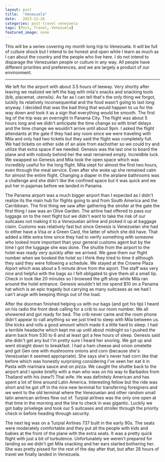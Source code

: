 ```yaml
---
layout: post
title:  "Venezuela"
date:   2023-12-26
categories: post travel venezuela
tags: [Post, Travel, Venezuela]
featured_image: none
---
```

This will be a series covering my month long trip to Venezuela. It will be full of culture shock but I intend to be honest and open while I learn as much as I can about the country and the people who live here. I do not intend to disparage the Venezuelan people or culture in any way. All people have different priorities and preferences, and we are largely a product of our environment.

---

We left for the airport with about 3.5 hours of leeway. Very shortly after leaving we realized we left the bag with mila's snacks and snacking tools (bib, placemat, utensils). As far as I can tell that's the only thing we forgot, luckily its relatively inconsequential and the food wasn't going to last long anyway. I decided that was the bad thing that would happen to us for the way down and took it as a sign that everything would be smooth. The first leg of the trip was an overnight in Panama City. The flight was about 5 hours long and we didn't anticipate the time change so with brief delays and the time change we wouldn't arrive until about 9pm.  I asked the flight attendants at the gate if they had any room since we were traveling with Mila and only had two tickets but they said the flight was completely full. We had tickets on either side of an aisle from eachother so we could try and utilize that extra space if we needed. Genesis was the last one to board the plane and with nobody behind her the seat remained empty. Increidble luck. We swapped so Genesis and Mila took the open space which was incredibly useful for the long flight. Mila slept for almost the first two hours, even through the meal service. Even after she woke up she remained calm for almost the entire flight. Changing a diaper in the airplane bathrooms was a challenge and she didn't like the confined space but it was quick and we put her in pajamas before we landed in Panama.

The Panama airport was a much bigger airport than I expected as I didn't realize its the main hub for flights going to and from South America and the Carribbean. The first thing we saw after gathering the stroller at the gate the first thing I saw was an Olive Garden. The airline had offered to pass our luggage on to the next flight but we didn't want to take the risk of our suitcases not making it to a Venezuelan airline and picked it up at baggage claim. Customs was relatively fast but since Genesis is Venezuelan she had to either have a Visa or a Green Card, the latter of which she did have. That added a little extra time since they had to verify something with someone who looked more important than your general customs agent but by the time I got the luggage she was done. The shuttle from the airport to the hotel was ready very quickly after we arrived. We gave them our flight number when we booked the hotel so I think they tried to time it although they said they were following a schedule. We stayed at the Crowne Plaza Aiport which was about a 5 minute drive from the aiport. The staff was very nice and helpful with the bags so I felt obligated to give them all a small tip. Check in took like 20 minutes so I browsed the gift shop while Mila ran around the hotel entrance. Genesis wouldn't let me spend $10 on a Panama hat which is an epic tragedy but carrying as many suitcases as we had I can't aruge with keeping things out of the load.

After the doorman finished helping us with our bags (and got his tip) I heard on his radio the front desk calling for a crib to our room number. We all showered and got ready for bed. The crib never came and the room phone didn't appear to call anything so we just tried to sleep with Mila between us. She kicks and rolls a good amount which made it a little hard to sleep. I had a terrible headache which kept me up until about midnight so I pushed the alarm back from 530 to 6 and at least got a few hours of sleep. Genesis said she didn't get any but I'm pretty sure I heard her snoring. We got up and went straight down to breakfast. I had a ham cheese and onion omelette and got Gen one with mushrooms onions and corn (because she's Venezuelan it seemed appropriate). She says she's never had corn like that before which was honestly surprising considering I've seen her eat it in Pasta with marinara sauce and on pizza. We caught the shuttle back to the airport and I spoke briefly with a man who was on his way to Barbados from Thailand with his (new?) Thai wife. He was definitely American and has spent a lot of time around Latin America. Interesting fellow but the ride was short and he got off in the nice new terminal for transferring foreigners and we went to the old terminal where the Venezuelan and other random small latin american airlines flew out of. Turpial airlines was the only one open at that time in the morning and the line to check in was gigantic. Luckily we got baby privelege and took our 5 suitcases and stroller through the priority check in before heading through security. 

The next leg was on a Turpial Airlines 737 built in the early 90s. The seats were moderately comfortable and they put all the people with kids and babies at the front of the plane with the extra seats. It was a pretty quick flight with just a bit of turbulence. Unfortunately we weren't prepared for landing so we didn't get Mila snacking and her ears started bothering her. She was pretty pissed for the rest of the day after that, but after 28 hours of travel we finally landed in Venezuela.
